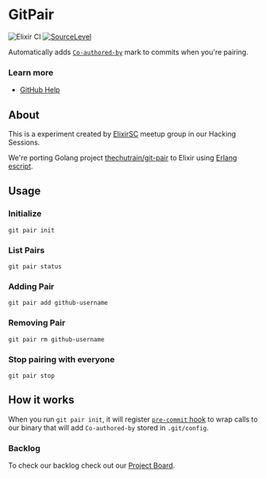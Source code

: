 # GitPair

![Elixir CI](https://github.com/elixirsc/git-pair/workflows/Elixir%20CI/badge.svg) [![SourceLevel](https://app.sourcelevel.io/github/elixirsc/git-pair.svg)](https://app.sourcelevel.io/github/elixirsc/git-pair)

Automatically adds [`Co-authored-by`](https://git.wiki.kernel.org/index.php/CommitMessageConventions) mark to commits when you're pairing.

### Learn more

-   [GitHub Help](https://help.github.com/en/github/committing-changes-to-your-project/creating-a-commit-with-multiple-authors)

## About

This is a experiment created by [ElixirSC](https://www.meetup.com/elixirsc/) meetup group in our Hacking Sessions.

We're porting Golang project [thechutrain/git-pair](https://github.com/thechutrain/git-pair) to Elixir using [Erlang escript](http://erlang.org/doc/man/escript.html).

## Usage

### Initialize

```
git pair init
```

### List Pairs

```
git pair status
```

### Adding Pair

```
git pair add github-username
```

### Removing Pair

```
git pair rm github-username
```

### Stop pairing with everyone

```
git pair stop
```

## How it works

When you run `git pair init`, it will register [`pre-commit` hook](https://github.com/git/git/blob/master/templates/hooks--pre-commit.sample) to wrap calls to our binary that will add `Co-authored-by` stored in `.git/config`.

### Backlog

To check our backlog check out our [Project Board](https://github.com/elixirsc/git-pair/projects/1).
